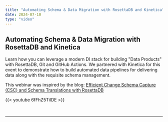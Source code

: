 ```yaml
---
title: "Automating Schema & Data Migration with RosettaDB and Kinetica"
date: 2024-07-10
type: "video"
---
```



## Automating Schema & Data Migration with RosettaDB and Kinetica

Learn how you can leverage a modern DI stack for building "Data Products" with RosettaDB, Git and GitHub Actions. We partnered with Kinetica for this event to demonstrate how to build automated data pipelines for delivering data along with the requisite schema management.

This webinar was inspired by the blog:
 [Efficient Change Schema Capture (CSC) and Schema Translations with RosettaDB](/blogs/efficient-change-schema-capture-csc-and-schema-translations-with-rosettadb/)

{{< youtube 6fFhZ5TilDE >}}

<br>

---
